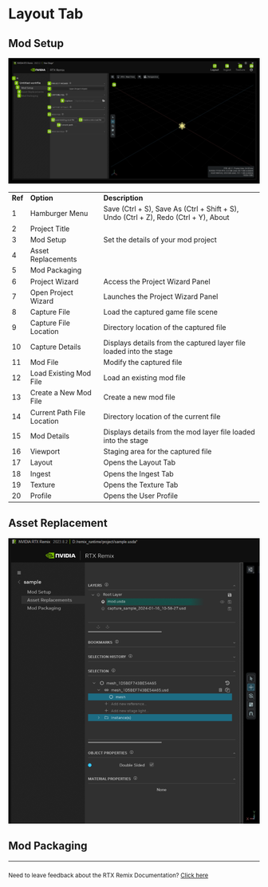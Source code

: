 # Layout Tab

<!--- Needs Description --->

## Mod Setup

![FolderStructureDemo](../data/images/rtxremix_072.png)


<table>
  <tr>
   <td><strong>Ref</strong>
   </td>
   <td><strong>Option</strong>
   </td>
   <td><strong>Description</strong>
   </td>
  </tr>
  <tr>
   <td>1
   </td>
   <td>Hamburger Menu
   </td>
   <td>Save (Ctrl + S), Save As (Ctrl + Shift + S), Undo (Ctrl + Z), Redo (Ctrl + Y), About
   </td>
  </tr>
  <tr>
   <td>2
   </td>
   <td>Project Title
   </td>
   <td><!--- Needs Description --->
   </td>
  </tr>
  <tr>
   <td>3
   </td>
   <td>Mod Setup
   </td>
   <td>Set the details of your mod project
   </td>
  </tr>
  <tr>
   <td>4
   </td>
   <td>Asset Replacements
   </td>
   <td><!--- Needs Description --->
   </td>
  </tr>
  <tr>
   <td>5
   </td>
   <td>Mod Packaging
   </td>
   <td><!--- Needs Description --->
   </td>
  </tr>
  <tr>
   <td>6
   </td>
   <td>Project Wizard
   </td>
   <td>Access the Project Wizard Panel
   </td>
  </tr>
  <tr>
   <td>7
   </td>
   <td>Open Project Wizard
   </td>
   <td>Launches the Project Wizard Panel
   </td>
  </tr>
  <tr>
   <td>8
   </td>
   <td>Capture File
   </td>
   <td>Load the captured game file scene
   </td>
  </tr>
  <tr>
   <td>9
   </td>
   <td>Capture File Location
   </td>
   <td>Directory location of the captured file
   </td>
  </tr>
  <tr>
   <td>10
   </td>
   <td>Capture Details
   </td>
   <td>Displays details from the captured layer file loaded into the stage
   </td>
  </tr>
  <tr>
   <td>11
   </td>
   <td>Mod File
   </td>
   <td>Modify the captured file
   </td>
  </tr>
  <tr>
   <td>12
   </td>
   <td>Load Existing Mod File
   </td>
   <td>Load an existing mod file
   </td>
  </tr>
  <tr>
   <td>13
   </td>
   <td>Create a New Mod File
   </td>
   <td>Create a new mod file
   </td>
  </tr>
  <tr>
   <td>14
   </td>
   <td>Current Path File Location
   </td>
   <td>Directory location of the current file
   </td>
  </tr>
  <tr>
   <td>15
   </td>
   <td>Mod Details
   </td>
   <td>Displays details from the mod layer file loaded into the stage
   </td>
  </tr>
  <tr>
   <td>16
   </td>
   <td>Viewport
   </td>
   <td>Staging area for the captured file
   </td>
  </tr>
  <tr>
   <td>17
   </td>
   <td>Layout
   </td>
   <td>Opens the Layout Tab
   </td>
  </tr>
  <tr>
   <td>18
   </td>
   <td>Ingest
   </td>
   <td>Opens the Ingest Tab
   </td>
  </tr>
  <tr>
   <td>19
   </td>
   <td>Texture
   </td>
   <td>Opens the Texture Tab
   </td>
  </tr>
  <tr>
   <td>20
   </td>
   <td>Profile
   </td>
   <td>Opens the User Profile
   </td>
  </tr>
</table>

## Asset Replacement

![Asset Replacement](../data/images/layouttab-assetreplacement.png)


## Mod Packaging

<!--- Needs Description --->

***
<sub> Need to leave feedback about the RTX Remix Documentation?  [Click here](https://github.com/NVIDIAGameWorks/rtx-remix/issues/new?assignees=nvdamien&labels=documentation%2Cfeedback%2Ctriage&projects=&template=documentation_feedback.yml&title=%5BDocumentation+feedback%5D%3A+) <sub>
